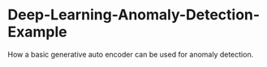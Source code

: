 # Deep-Learning-Anomaly-Detection-Example
How a basic generative auto encoder can be used for anomaly detection.
